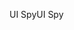 <span data-ttu-id="82f02-101">UI Spy</span><span class="sxs-lookup"><span data-stu-id="82f02-101">UI Spy</span></span>